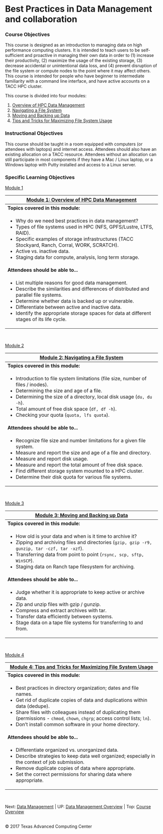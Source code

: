 # Best Practices in Data Management and collaboration

### Course Objectives

This course is designed as an introduction to managing data on high performance computing clusters. It is intended to teach users to be self-sufficient and proactive in managing their own data in order to (1) increase their productivity, (2) maximize the usage of the existing storage, (3) decrease accidental or unintentional data loss, and (4) prevent disruption of the file system or compute nodes to the point where it may affect others. This course is intended for people who have beginner to intermediate familiarity with a command line interface, and have active accounts on a TACC HPC cluster.

This course is divided into four modules:

 1. [Overview of HPC Data Management](#mod1)
 2. [Navigating a File System](#mod2)
 3. [Moving and Backing up Data](#mod3)
 4. [Tips and Tricks for Maximizing File System Usage](#mod4)


### Instructional Objectives

This course should be taught in a room equipped with computers (or attendees with laptops) and internet access. Attendees should also have an existing allocation on a TACC resource. Attendees without an allocation can still participate in most components if they have a Mac / Linux laptop, or a Windows laptop with Putty installed and access to a Linux server.


### Specific Learning Objectives


[Module 1](data_management_01_01.md)

| [Module 1: Overview of HPC Data Management](data_management_01_01.md) <a name="mod1"></a> |
| --- |
| **Topics covered in this module:** |
| <ul><li> Why do we need best practices in data management? </li><li> Types of file systems used in HPC (NFS, GPFS/Lustre, LTFS, RAID). </li><li> Specific examples of storage infrastructures (TACC Stockyard, Ranch, Corral, WORK, SCRATCH). </li><li> Active vs. inactive data. </li><li> Staging data for compute, analysis, long term storage. </li></ul> |
| **Attendees should be able to...** |
| <ul><li> List multiple reasons for good data management. </li><li> Describe the similarities and differences of distributed and parallel file systems. </li><li> Determine whether data is backed up or vulnerable. </li><li> Differentiate between active and inactive data. </li><li> Identify the appropriate storage spaces for data at different stages of its life cycle. </li></ul> |


<br>

[Module 2](data_management_02_01.md)

| [Module 2: Navigating a File System](data_management_02_01.md) <a name="mod2"></a> |
|---|
| **Topics covered in this module:** |
| <ul><li> Introduction to file system limitations (file size, number of files / inodes). </li><li> Determining the size and age of a file. </li><li> Determining the size of a directory, local disk usage (`du, du -h`). </li><li> Total amount of free disk space (`df, df -h`). </li><li> Checking your quota (`quota, lfs quota`). </li></ul>|
| **Attendees should be able to...** |
| <ul><li> Recognize file size and number limitations for a given file system. </li><li> Measure and report the size and age of a file and directory. </li><li> Measure and report disk usage. </li><li> Measure and report the total amount of free disk space. </li><li> Find different storage system mounted to a HPC cluster. </li><li> Determine their disk quota for various file systems. </li></ul> |


<br>

[Module 3](data_management_03_01.md)

| [Module 3: Moving and Backing up Data](data_management_03_01.md) <a name="mod3"></a> |
| --- |
| **Topics covered in this module:** |
|<ul><li> How old is your data and when is it time to archive it? </li><li> Zipping and archiving files and directories (`gzip, gzip -r9, gunzip, tar -czf, tar -xzf`). </li><li> Transferring data from point to point (`rsync, scp, sftp, WinSCP`). </li><li> Staging data on Ranch tape filesystem for archiving. </li></ul>|
| **Attendees should be able to...** |
|<ul><li> Judge whether it is appropriate to keep active or archive data. </li><li> Zip and unzip files with gzip / gunzip. </li><li> Compress and extract archives with tar. </li><li> Transfer data efficiently between systems. </li><li> Stage data on a tape file systems for transferring to and from. </li></ul>|


<br>

[Module 4](data_management_04_01.md)

| [Module 4: Tips and Tricks for Maximizing File System Usage](data_management_04_01.md) <a name="mod4"></a> |
| --- |
| **Topics covered in this module:** |
|<ul><li> Best practices in directory organization; dates and file names. </li><li> Get rid of duplicate copies of data and duplications within data (dedupe). </li><li> Share files with colleagues instead of duplicating them (permissions - `chmod`, `chown`, `chgrp`; access control lists; `ln`). </li><li> Don’t install common software in your home directory. </li></ul>|
| **Attendees should be able to...** |
|<ul><li> Differentiate organized vs. unorganized data. </li><li> Describe strategies to keep data well organized; especially in the context of job submission. </li><li> Remove duplicate copies of data where appropriate. </li><li> Set the correct permissions for sharing data where appropriate. </li></ul>|



<br>

Next: [Data Management](data_management_01_01.md) | UP: [Data Management Overview](data_management.md) | Top: [Course Overview](../../index.md)

<br>
&copy; 2017 Texas Advanced Computing Center
